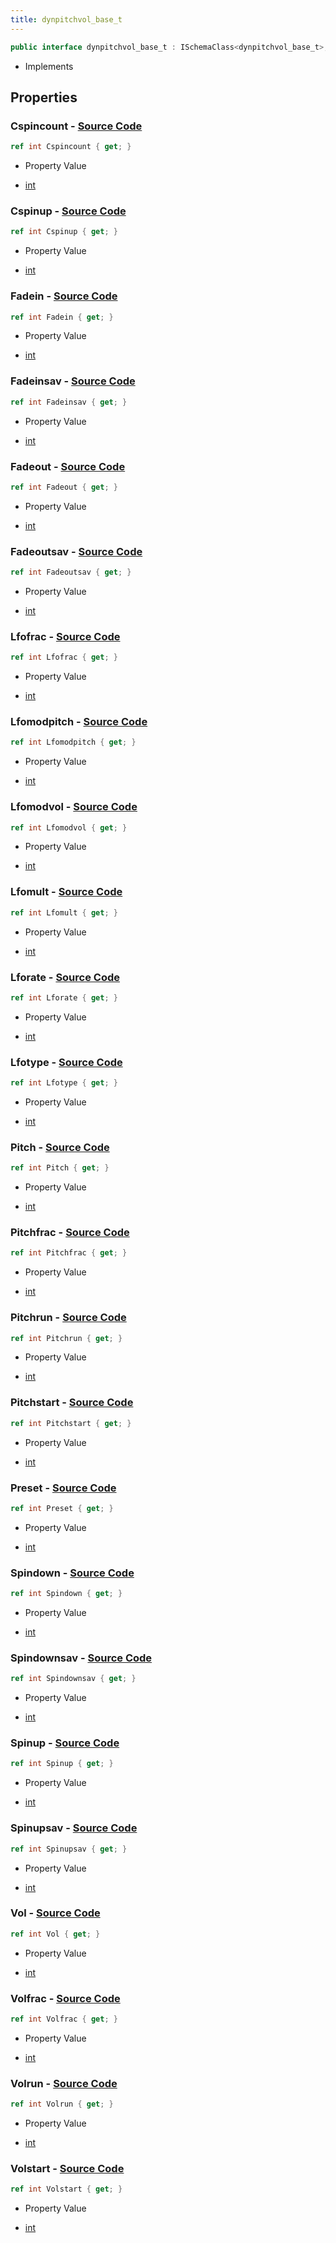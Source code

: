 ```yaml
---
title: dynpitchvol_base_t
---
```


```csharp
public interface dynpitchvol_base_t : ISchemaClass<dynpitchvol_base_t>, ISchemaField, ISchemaClass, INativeHandle
```

- Implements

## Properties

### **Cspincount** - [Source Code](https://github.com/swiftly-solution/swiftlys2/blob/main/managed/src/SwiftlyS2.Generated/Schemas/Interfaces/dynpitchvol_base_t.cs#L44)

```csharp
ref int Cspincount { get; }
```

- Property Value

- [int](https://learn.microsoft.com/dotnet/api/system.int32)

### **Cspinup** - [Source Code](https://github.com/swiftly-solution/swiftlys2/blob/main/managed/src/SwiftlyS2.Generated/Schemas/Interfaces/dynpitchvol_base_t.cs#L42)

```csharp
ref int Cspinup { get; }
```

- Property Value

- [int](https://learn.microsoft.com/dotnet/api/system.int32)

### **Fadein** - [Source Code](https://github.com/swiftly-solution/swiftlys2/blob/main/managed/src/SwiftlyS2.Generated/Schemas/Interfaces/dynpitchvol_base_t.cs#L30)

```csharp
ref int Fadein { get; }
```

- Property Value

- [int](https://learn.microsoft.com/dotnet/api/system.int32)

### **Fadeinsav** - [Source Code](https://github.com/swiftly-solution/swiftlys2/blob/main/managed/src/SwiftlyS2.Generated/Schemas/Interfaces/dynpitchvol_base_t.cs#L56)

```csharp
ref int Fadeinsav { get; }
```

- Property Value

- [int](https://learn.microsoft.com/dotnet/api/system.int32)

### **Fadeout** - [Source Code](https://github.com/swiftly-solution/swiftlys2/blob/main/managed/src/SwiftlyS2.Generated/Schemas/Interfaces/dynpitchvol_base_t.cs#L32)

```csharp
ref int Fadeout { get; }
```

- Property Value

- [int](https://learn.microsoft.com/dotnet/api/system.int32)

### **Fadeoutsav** - [Source Code](https://github.com/swiftly-solution/swiftlys2/blob/main/managed/src/SwiftlyS2.Generated/Schemas/Interfaces/dynpitchvol_base_t.cs#L58)

```csharp
ref int Fadeoutsav { get; }
```

- Property Value

- [int](https://learn.microsoft.com/dotnet/api/system.int32)

### **Lfofrac** - [Source Code](https://github.com/swiftly-solution/swiftlys2/blob/main/managed/src/SwiftlyS2.Generated/Schemas/Interfaces/dynpitchvol_base_t.cs#L62)

```csharp
ref int Lfofrac { get; }
```

- Property Value

- [int](https://learn.microsoft.com/dotnet/api/system.int32)

### **Lfomodpitch** - [Source Code](https://github.com/swiftly-solution/swiftlys2/blob/main/managed/src/SwiftlyS2.Generated/Schemas/Interfaces/dynpitchvol_base_t.cs#L38)

```csharp
ref int Lfomodpitch { get; }
```

- Property Value

- [int](https://learn.microsoft.com/dotnet/api/system.int32)

### **Lfomodvol** - [Source Code](https://github.com/swiftly-solution/swiftlys2/blob/main/managed/src/SwiftlyS2.Generated/Schemas/Interfaces/dynpitchvol_base_t.cs#L40)

```csharp
ref int Lfomodvol { get; }
```

- Property Value

- [int](https://learn.microsoft.com/dotnet/api/system.int32)

### **Lfomult** - [Source Code](https://github.com/swiftly-solution/swiftlys2/blob/main/managed/src/SwiftlyS2.Generated/Schemas/Interfaces/dynpitchvol_base_t.cs#L64)

```csharp
ref int Lfomult { get; }
```

- Property Value

- [int](https://learn.microsoft.com/dotnet/api/system.int32)

### **Lforate** - [Source Code](https://github.com/swiftly-solution/swiftlys2/blob/main/managed/src/SwiftlyS2.Generated/Schemas/Interfaces/dynpitchvol_base_t.cs#L36)

```csharp
ref int Lforate { get; }
```

- Property Value

- [int](https://learn.microsoft.com/dotnet/api/system.int32)

### **Lfotype** - [Source Code](https://github.com/swiftly-solution/swiftlys2/blob/main/managed/src/SwiftlyS2.Generated/Schemas/Interfaces/dynpitchvol_base_t.cs#L34)

```csharp
ref int Lfotype { get; }
```

- Property Value

- [int](https://learn.microsoft.com/dotnet/api/system.int32)

### **Pitch** - [Source Code](https://github.com/swiftly-solution/swiftlys2/blob/main/managed/src/SwiftlyS2.Generated/Schemas/Interfaces/dynpitchvol_base_t.cs#L46)

```csharp
ref int Pitch { get; }
```

- Property Value

- [int](https://learn.microsoft.com/dotnet/api/system.int32)

### **Pitchfrac** - [Source Code](https://github.com/swiftly-solution/swiftlys2/blob/main/managed/src/SwiftlyS2.Generated/Schemas/Interfaces/dynpitchvol_base_t.cs#L52)

```csharp
ref int Pitchfrac { get; }
```

- Property Value

- [int](https://learn.microsoft.com/dotnet/api/system.int32)

### **Pitchrun** - [Source Code](https://github.com/swiftly-solution/swiftlys2/blob/main/managed/src/SwiftlyS2.Generated/Schemas/Interfaces/dynpitchvol_base_t.cs#L18)

```csharp
ref int Pitchrun { get; }
```

- Property Value

- [int](https://learn.microsoft.com/dotnet/api/system.int32)

### **Pitchstart** - [Source Code](https://github.com/swiftly-solution/swiftlys2/blob/main/managed/src/SwiftlyS2.Generated/Schemas/Interfaces/dynpitchvol_base_t.cs#L20)

```csharp
ref int Pitchstart { get; }
```

- Property Value

- [int](https://learn.microsoft.com/dotnet/api/system.int32)

### **Preset** - [Source Code](https://github.com/swiftly-solution/swiftlys2/blob/main/managed/src/SwiftlyS2.Generated/Schemas/Interfaces/dynpitchvol_base_t.cs#L16)

```csharp
ref int Preset { get; }
```

- Property Value

- [int](https://learn.microsoft.com/dotnet/api/system.int32)

### **Spindown** - [Source Code](https://github.com/swiftly-solution/swiftlys2/blob/main/managed/src/SwiftlyS2.Generated/Schemas/Interfaces/dynpitchvol_base_t.cs#L24)

```csharp
ref int Spindown { get; }
```

- Property Value

- [int](https://learn.microsoft.com/dotnet/api/system.int32)

### **Spindownsav** - [Source Code](https://github.com/swiftly-solution/swiftlys2/blob/main/managed/src/SwiftlyS2.Generated/Schemas/Interfaces/dynpitchvol_base_t.cs#L50)

```csharp
ref int Spindownsav { get; }
```

- Property Value

- [int](https://learn.microsoft.com/dotnet/api/system.int32)

### **Spinup** - [Source Code](https://github.com/swiftly-solution/swiftlys2/blob/main/managed/src/SwiftlyS2.Generated/Schemas/Interfaces/dynpitchvol_base_t.cs#L22)

```csharp
ref int Spinup { get; }
```

- Property Value

- [int](https://learn.microsoft.com/dotnet/api/system.int32)

### **Spinupsav** - [Source Code](https://github.com/swiftly-solution/swiftlys2/blob/main/managed/src/SwiftlyS2.Generated/Schemas/Interfaces/dynpitchvol_base_t.cs#L48)

```csharp
ref int Spinupsav { get; }
```

- Property Value

- [int](https://learn.microsoft.com/dotnet/api/system.int32)

### **Vol** - [Source Code](https://github.com/swiftly-solution/swiftlys2/blob/main/managed/src/SwiftlyS2.Generated/Schemas/Interfaces/dynpitchvol_base_t.cs#L54)

```csharp
ref int Vol { get; }
```

- Property Value

- [int](https://learn.microsoft.com/dotnet/api/system.int32)

### **Volfrac** - [Source Code](https://github.com/swiftly-solution/swiftlys2/blob/main/managed/src/SwiftlyS2.Generated/Schemas/Interfaces/dynpitchvol_base_t.cs#L60)

```csharp
ref int Volfrac { get; }
```

- Property Value

- [int](https://learn.microsoft.com/dotnet/api/system.int32)

### **Volrun** - [Source Code](https://github.com/swiftly-solution/swiftlys2/blob/main/managed/src/SwiftlyS2.Generated/Schemas/Interfaces/dynpitchvol_base_t.cs#L26)

```csharp
ref int Volrun { get; }
```

- Property Value

- [int](https://learn.microsoft.com/dotnet/api/system.int32)

### **Volstart** - [Source Code](https://github.com/swiftly-solution/swiftlys2/blob/main/managed/src/SwiftlyS2.Generated/Schemas/Interfaces/dynpitchvol_base_t.cs#L28)

```csharp
ref int Volstart { get; }
```

- Property Value

- [int](https://learn.microsoft.com/dotnet/api/system.int32)

